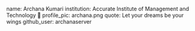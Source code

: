name: Archana Kumari
institution: Accurate Institute of Management and Technology 🚩
profile_pic: archana.png
quote: Let your dreams be your wings
github_user: archanaserver